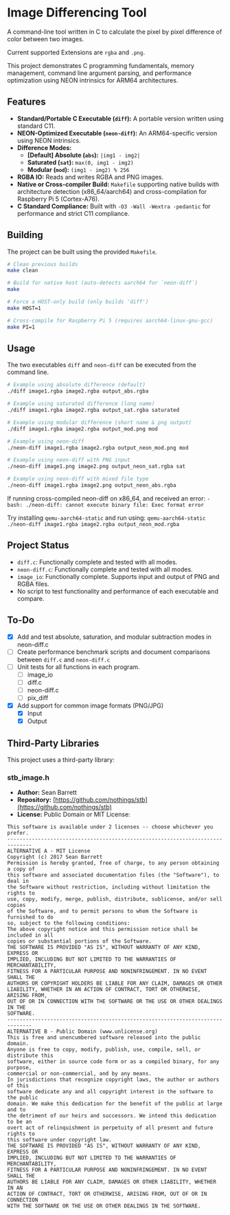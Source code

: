 # Image Differencing Tool

A command-line tool written in C to calculate the pixel by pixel difference of color between two images. 

Current supported Extensions are `rgba` and `.png`.

This project demonstrates C programming fundamentals, memory management, command line argument parsing, and performance optimization using NEON intrinsics for ARM64 architectures. 

## Features

- **Standard/Portable C Executable (`diff`):** A portable version written using standard C11.
- **NEON-Optimized Executable (`neon-diff`):** An ARM64-specific version using NEON intrinsics. 
- **Difference Modes:**
    - **[Default] Absolute (`abs`):** `|img1 - img2|`
    - **Saturated (`sat`):** `max(0, img1 - img2)`
    - **Modular (`mod`):** `(img1 - img2) % 256`
- **RGBA IO:** Reads and writes RGBA and PNG images.
- **Native or Cross-compiler Build:** `Makefile` supporting native builds with architecture detection (x86_64/aarch64) and cross-compilation for Raspberry Pi 5 (Cortex-A76).
- **C Standard Compliance:** Built with `-O3 -Wall -Wextra -pedantic` for performance and strict C11 compliance.

## Building

The project can be built using the provided `Makefile`.

```bash
# Clean previous builds
make clean

# Build for native host (auto-detects aarch64 for `neon-diff`)
make

# Force a HOST-only build (only builds 'diff')
make HOST=1

# Cross-compile for Raspberry Pi 5 (requires aarch64-linux-gnu-gcc)
make PI=1
```

## Usage

The two executables `diff` and `neon-diff` can be executed from the command line. 
```bash
# Example using absolute difference (default)
./diff image1.rgba image2.rgba output_abs.rgba

# Example using saturated difference (long name)
./diff image1.rgba image2.rgba output_sat.rgba saturated

# Example using modular difference (short name & png output)
./diff image1.rgba image2.rgba output_mod.png mod

# Example using neon-diff
./neon-diff image1.rgba image2.rgba output_neon_mod.png mod

# Example using neon-diff with PNG input
./neon-diff image1.png image2.png output_neon_sat.rgba sat

# Example using neon-diff with mixed file type
./neon-diff image1.rgba image2.png output_neon_abs.rgba
```

If running cross-compiled neon-diff on x86_64, and received an error:
`-bash: ./neon-diff: cannot execute binary file: Exec format error`

Try installing `qemu-aarch64-static` and run using:
`qemu-aarch64-static ./neon-diff image1.rgba image2.rgba output_neon_mod.rgba`

## Project Status

- `diff.c`: Functionally complete and tested with all modes.
- `neon-diff.c`: Functionally complete and tested with all modes. 
- `image_io`: Functionally complete. Supports input and output of PNG and RGBA files.  
- No script to test functionality and performance of each executable and compare. 

## To-Do

- [X] Add and test absolute, saturation, and modular subtraction modes in neon-diff.c
- [ ] Create performance benchmark scripts and document comparisons between `diff.c` and `neon-diff.c`
- [ ] Unit tests for all functions in each program. 
	- [ ] image_io
	- [ ] diff.c
	- [ ] neon-diff.c
    - [ ] pix_diff
- [X] Add support for common image formats (PNG/JPG)
    - [X] Input
    - [X] Output

## Third-Party Libraries

This project uses a third-party library:

### stb_image.h

-   **Author:** Sean Barrett
-   **Repository:** [https://github.com/nothings/stb](https://github.com/nothings/stb)
-   **License:** Public Domain or MIT License:

```text
This software is available under 2 licenses -- choose whichever you prefer.
------------------------------------------------------------------------------
ALTERNATIVE A - MIT License
Copyright (c) 2017 Sean Barrett
Permission is hereby granted, free of charge, to any person obtaining a copy of
this software and associated documentation files (the "Software"), to deal in
the Software without restriction, including without limitation the rights to
use, copy, modify, merge, publish, distribute, sublicense, and/or sell copies
of the Software, and to permit persons to whom the Software is furnished to do
so, subject to the following conditions:
The above copyright notice and this permission notice shall be included in all
copies or substantial portions of the Software.
THE SOFTWARE IS PROVIDED "AS IS", WITHOUT WARRANTY OF ANY KIND, EXPRESS OR
IMPLIED, INCLUDING BUT NOT LIMITED TO THE WARRANTIES OF MERCHANTABILITY,
FITNESS FOR A PARTICULAR PURPOSE AND NONINFRINGEMENT. IN NO EVENT SHALL THE
AUTHORS OR COPYRIGHT HOLDERS BE LIABLE FOR ANY CLAIM, DAMAGES OR OTHER
LIABILITY, WHETHER IN AN ACTION OF CONTRACT, TORT OR OTHERWISE, ARISING FROM,
OUT OF OR IN CONNECTION WITH THE SOFTWARE OR THE USE OR OTHER DEALINGS IN THE
SOFTWARE.
------------------------------------------------------------------------------
ALTERNATIVE B - Public Domain (www.unlicense.org)
This is free and unencumbered software released into the public domain.
Anyone is free to copy, modify, publish, use, compile, sell, or distribute this
software, either in source code form or as a compiled binary, for any purpose,
commercial or non-commercial, and by any means.
In jurisdictions that recognize copyright laws, the author or authors of this
software dedicate any and all copyright interest in the software to the public
domain. We make this dedication for the benefit of the public at large and to
the detriment of our heirs and successors. We intend this dedication to be an
overt act of relinquishment in perpetuity of all present and future rights to
this software under copyright law.
THE SOFTWARE IS PROVIDED "AS IS", WITHOUT WARRANTY OF ANY KIND, EXPRESS OR
IMPLIED, INCLUDING BUT NOT LIMITED TO THE WARRANTIES OF MERCHANTABILITY,
FITNESS FOR A PARTICULAR PURPOSE AND NONINFRINGEMENT. IN NO EVENT SHALL THE
AUTHORS BE LIABLE FOR ANY CLAIM, DAMAGES OR OTHER LIABILITY, WHETHER IN AN
ACTION OF CONTRACT, TORT OR OTHERWISE, ARISING FROM, OUT OF OR IN CONNECTION
WITH THE SOFTWARE OR THE USE OR OTHER DEALINGS IN THE SOFTWARE.
```
